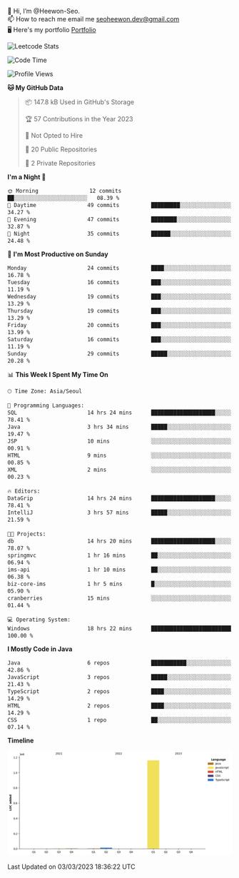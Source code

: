 👋 Hi, I’m @Heewon-Seo.  
📫 How to reach me email me seoheewon.dev@gmail.com   
🖥 Here's my portfolio [Portfolio](https://haileynotes.notion.site/HEEWON-SEO-f98fe97412ee4a6a94fd24fe6832f84c)

![Leetcode Stats](https://leetcode.card.workers.dev/?username=Heewon-Seo)

 <!--START_SECTION:waka-->
![Code Time](http://img.shields.io/badge/Code%20Time-289%20hrs%2017%20mins-blue)

![Profile Views](http://img.shields.io/badge/Profile%20Views-0-blue)

**🐱 My GitHub Data** 

> 📦 147.8 kB Used in GitHub's Storage 
 > 
> 🏆 57 Contributions in the Year 2023
 > 
> 🚫 Not Opted to Hire
 > 
> 📜 20 Public Repositories 
 > 
> 🔑 2 Private Repositories 
 > 
**I'm a Night 🦉** 

```text
🌞 Morning                12 commits          ██░░░░░░░░░░░░░░░░░░░░░░░   08.39 % 
🌆 Daytime                49 commits          █████████░░░░░░░░░░░░░░░░   34.27 % 
🌃 Evening                47 commits          ████████░░░░░░░░░░░░░░░░░   32.87 % 
🌙 Night                  35 commits          ██████░░░░░░░░░░░░░░░░░░░   24.48 % 
```
📅 **I'm Most Productive on Sunday** 

```text
Monday                   24 commits          ████░░░░░░░░░░░░░░░░░░░░░   16.78 % 
Tuesday                  16 commits          ███░░░░░░░░░░░░░░░░░░░░░░   11.19 % 
Wednesday                19 commits          ███░░░░░░░░░░░░░░░░░░░░░░   13.29 % 
Thursday                 19 commits          ███░░░░░░░░░░░░░░░░░░░░░░   13.29 % 
Friday                   20 commits          ███░░░░░░░░░░░░░░░░░░░░░░   13.99 % 
Saturday                 16 commits          ███░░░░░░░░░░░░░░░░░░░░░░   11.19 % 
Sunday                   29 commits          █████░░░░░░░░░░░░░░░░░░░░   20.28 % 
```


📊 **This Week I Spent My Time On** 

```text
🕑︎ Time Zone: Asia/Seoul

💬 Programming Languages: 
SQL                      14 hrs 24 mins      ████████████████████░░░░░   78.41 % 
Java                     3 hrs 34 mins       █████░░░░░░░░░░░░░░░░░░░░   19.47 % 
JSP                      10 mins             ░░░░░░░░░░░░░░░░░░░░░░░░░   00.91 % 
HTML                     9 mins              ░░░░░░░░░░░░░░░░░░░░░░░░░   00.85 % 
XML                      2 mins              ░░░░░░░░░░░░░░░░░░░░░░░░░   00.23 % 

🔥 Editors: 
DataGrip                 14 hrs 24 mins      ████████████████████░░░░░   78.41 % 
IntelliJ                 3 hrs 57 mins       █████░░░░░░░░░░░░░░░░░░░░   21.59 % 

🐱‍💻 Projects: 
db                       14 hrs 20 mins      ████████████████████░░░░░   78.07 % 
springmvc                1 hr 16 mins        ██░░░░░░░░░░░░░░░░░░░░░░░   06.94 % 
ims-api                  1 hr 10 mins        ██░░░░░░░░░░░░░░░░░░░░░░░   06.38 % 
biz-core-ims             1 hr 5 mins         █░░░░░░░░░░░░░░░░░░░░░░░░   05.90 % 
cranberries              15 mins             ░░░░░░░░░░░░░░░░░░░░░░░░░   01.44 % 

💻 Operating System: 
Windows                  18 hrs 22 mins      █████████████████████████   100.00 % 
```

**I Mostly Code in Java** 

```text
Java                     6 repos             ███████████░░░░░░░░░░░░░░   42.86 % 
JavaScript               3 repos             █████░░░░░░░░░░░░░░░░░░░░   21.43 % 
TypeScript               2 repos             ████░░░░░░░░░░░░░░░░░░░░░   14.29 % 
HTML                     2 repos             ████░░░░░░░░░░░░░░░░░░░░░   14.29 % 
CSS                      1 repo              ██░░░░░░░░░░░░░░░░░░░░░░░   07.14 % 
```



**Timeline**

![Lines of Code chart](https://raw.githubusercontent.com/Heewon-Seo/Heewon-Seo/main/assets/bar_graph.png)


 Last Updated on 03/03/2023 18:36:22 UTC
<!--END_SECTION:waka-->


